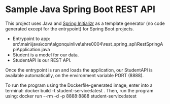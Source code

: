 # Sample Java Spring Boot REST API

This project uses Java and [Spring Initializr](https://start.spring.io/) as a template generator (no code generated except for the entrypoint) for Spring Boot projects.

- Entrypoint to app: src\main\java\com\algonquinlive\ehre0004\rest_spring_api\RestSpringApiApplication.java
- Student is a model for our data.
- StudentAPI is our REST API.

Once the entrypoint is run and loads the application, our StudentAPI is available automatically, on the environment variable PORT (8888).

To run the program using the Dockerfile-generated image, enter into a terminal: docker build -t student-service:latest .
Then, run the program using: docker run --rm -d -p 8888:8888 student-service:latest